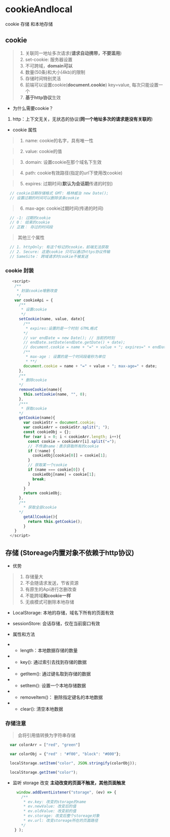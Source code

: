# cookieAndlocal

cookie 存储 和本地存储

## cookie

> 1. 关联同一地址多次请求(**请求自动携带，不要滥用**)
> 2. set-cookie: 服务器设置
> 3. 不可跨域，**domain可以**
> 4. 数量(50条)和大小(4kb)的限制
> 5. 存储时间特别灵活
> 6. 前端可以设置cookie(**document.cookie**) key=value, 每次只能设置一个
> 7. **基于http协议**生效

- 为什么需要cookie？

1. http：上下文无关，无状态的协议(**同一个地址多次的请求是没有关联的**)

- cookie 属性

> 1. name: cookie的名字，具有唯一性

> 2. value: cookie的值

> 3. domain: 设置cookie在那个域名下生效

> 4. path: cookie有效路径(指定的url下使用改cookie)

> 5. expires: 过期时间(**默认为会话期**传递的时刻)

```js
  // cookie日期存储格式 GMT: 格林威治 new Date();
  // 设置过期的时间可以删除该条cookie
```

> 6. max-age: cookie过期时间(传递的时间)

```js
  // -1: 过期的cookie
  // 0： 结束的cookie
  // 正数： 存过的时间段
```
> 其他三个属性

```js
  // 1. httpOnly: 有这个标记的cookie，前端无法获取
  // 2. Secure: 这是cookie 只可以通过https协议传输
  // SameSite： 跨域请求时cookie不被发送
```

### cookie 封装

```js
   <script>
    /**
     * 封装cookie增删改查
     */
    var cookieApi = {
      /**
       * 设置cookie
       */
      setCookie(name, value, date){
        /**
         * expires:设置的是一个时刻 GTML格式
        */
        // var endDate = new Date(); // 当前的时刻
        // endDate.setDate(endDate.getDate() + date);
        // document.cookie = name + "=" + value + "; expires=" + endDate;
        /**
         * max-age : 设置的是一个时间段毫秒为单位
         * **/
        document.cookie = name + "=" + value + "; max-age=" + date;
      },
      /**
       * 删除cookie
      */
      removeCookie(name){
        this.setCookie(name, "", 0);
      },
      /***
       * 获取cookie
      */
      getCookie(name){
        var cookieStr = document.cookie;
        var cookieArr = cookieStr.split("; ");
        const cookieObj = {};
        for (var i = 0; i < cookieArr.length; i++){
          const cookie = cookieArr[i].split("=");
          // 不传递name：表示获取所有的cookie
          if (!name) {
            cookieObj[cookie[0]] = cookie[1];
          }
          // 获取某一个cookie
          if (name === cookie[0]) {
            cookieObj[name] = cookie[1];
            break;
          }
        }
        return cookieObj;
      },
      /**
        * 获取全部cookie
      */
        getAllCookie(){
          return this.getCookie();
        }
    }
  </script>

````

## 存储 (Storeage内置对象**不依赖于http协议**)

- 优势

> 1. 存储量大
> 2. 不会随请求发送，节省资源
> 3. 有原生的Api进行怎删改查
> 4. 不能跨域**和cookie一样**
> 5. 无痕模式可删除本地存储

- LocalStorage: 本地的存储，域名下所有的页面有效

- sessionStore: 会话存储，仅在当前窗口有效

- 属性和方法

- - length：本地数据存储的数量

- - key(): 通过索引去找到存储的数据

- - getItem(): 通过键名取到存储的数据

- - setItem(): 设置一个本地存储数据

- - removeItem()： 删除指定键名的本地数据

- - clear(): 清空本地数据

### 存储注意

> 会将引用值转换为字符串存储

```js
  var colorArr = ["red", "green"]

  var colorObj = {"red" : "#f00", "block": "#000"};

  localStorage.setItem("color", JSON.stringify(colorObj));

  localStorage.getItem("color");

```

- 监听 storage 改变 **主动改变的页面不触发，其他页面触发**

```js
     window.addEventListener("storage", (ev) => {
       /**
        * ev.key: 改变的storage的name
        * ev.newValue: 改变后的值
        * ev.oldValue: 改变前的值
        * ev.storage: 改变后整个storeage对象
        * ev.url: 改变storeage所在的页面路径
       */
    } );
```
